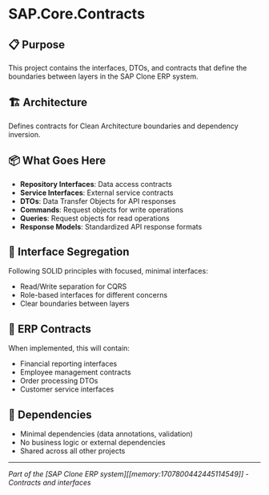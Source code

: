 # SAP.Core.Contracts

## 📋 **Purpose**
This project contains the interfaces, DTOs, and contracts that define the boundaries between layers in the SAP Clone ERP system.

## 🏗️ **Architecture**
Defines contracts for Clean Architecture boundaries and dependency inversion.

## 📦 **What Goes Here**
- **Repository Interfaces**: Data access contracts
- **Service Interfaces**: External service contracts
- **DTOs**: Data Transfer Objects for API responses
- **Commands**: Request objects for write operations
- **Queries**: Request objects for read operations
- **Response Models**: Standardized API response formats

## 🔗 **Interface Segregation**
Following SOLID principles with focused, minimal interfaces:
- Read/Write separation for CQRS
- Role-based interfaces for different concerns
- Clear boundaries between layers

## 🎯 **ERP Contracts**
When implemented, this will contain:
- Financial reporting interfaces
- Employee management contracts
- Order processing DTOs
- Customer service interfaces

## 🔗 **Dependencies**
- Minimal dependencies (data annotations, validation)
- No business logic or external dependencies
- Shared across all other projects

---
*Part of the [SAP Clone ERP system][[memory:1707800442445114549]] - Contracts and interfaces* 